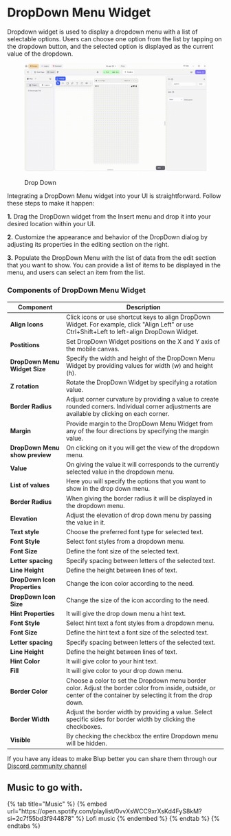 # DropDown Menu Widget

Dropdown widget is used to display a dropdown menu with a list of selectable options. Users can choose one option from the list by tapping on the dropdown button, and the selected option is displayed as the current value of the dropdown.

<figure><img src="../../../.gitbook/assets/drop-down.gif" alt="Drop Down"><figcaption><p>Drop Down</p></figcaption></figure>

Integrating a DropDown Menu widget into your UI is straightforward. Follow these steps to make it happen:

**1.** Drag the DropDown widget from the Insert menu and drop it into your desired location within your UI.

**2.** Customize the appearance and behavior of the DropDown dialog by adjusting its properties in the editing section on the right.

**3.** Populate the DropDown Menu with the list of data from the edit section that you want to show. You can provide a list of items to be displayed in the menu, and users can select an item from the list.

### Components of DropDown Menu Widget

<table>
  <thead>
    <tr>
      <th>Component</th>
      <th>Description</th>
    </tr>
  </thead>
  <tbody>
    <tr>
      <td><strong>Align Icons</strong></td>
      <td>Click icons or use shortcut keys to align DropDown Widget. For example, click "Align Left" or use Ctrl+Shift+Left to left-align DropDown Widget.</td>
    </tr>
    <tr>
      <td><strong>Postitions</strong></td>
      <td>Set DropDown Widget positions on the X and Y axis of the mobile canvas.</td>
    </tr> 
    <tr>
      <td><strong>DropDown Menu Widget Size</strong></td>
      <td>Specify the width and height of the DropDown Menu Widget by providing values for width (w) and height (h).</td>
    </tr> 
    <tr>
      <td><strong>Z rotation</strong></td>
      <td>Rotate the DropDown Widget by specifying a rotation value.</td>
    </tr>
     <tr>
      <td><strong>Border Radius</strong></td>
      <td>Adjust corner curvature by providing a value to create rounded corners. Individual corner adjustments are available by clicking on each corner.</td>
    </tr>
    <tr>
      <td><strong>Margin</strong></td>
      <td>Provide margin to the DropDown Menu Widget from any of the four directions by specifying the margin value.</td>
    </tr>
    <tr>
      <td><strong>DropDown Menu show preview</strong></td>
      <td>On clicking on it you will get the view of the dropdown menu.</td>
    </tr>
    <tr>
      <td><strong>Value</strong></td>
      <td>On giving the value it will corresponds to the currently selected value in the dropdown menu. </td>
    </tr>
   <tr>
      <td><strong>List of values</strong></td>
      <td>Here you will specify the options that you want to show in the drop down menu.</td>
    </tr>
    <tr>
      <td><strong>Border Radius</strong></td>
      <td>When giving the border radius it will be displayed in the dropdown menu.</td>
    </tr><tr>
      <td><strong>Elevation</strong></td>
      <td>Adjust the elevation of drop down menu by passing the value in it.</td>
    </tr>
   <tr>
      <td><strong>Text style</strong></td>
      <td>Choose the preferred font type for selected text.</td>
    </tr>
     <tr>
      <td><strong>Font Style</strong></td>
      <td>Select font styles from a dropdown menu.</td>
    </tr>
    <tr>
      <td><strong>Font Size</strong></td>
      <td>Define the font size of the selected text.</td>
    </tr>
    <tr>
      <td><strong>Letter spacing</strong></td>
      <td>Specify spacing between letters of the selected text.</td>
    </tr><tr>
      <td><strong>Line Height</strong></td>
      <td>Define the height between lines of text.</td>
    </tr>
   <tr>
      <td><strong>DropDown Icon Properties</strong></td>
      <td>Change the icon color according to the need.</td>
    </tr>
     <tr>
      <td><strong>DropDown Icon Size</strong></td>
      <td>Change the size of the icon according to the need.</td>
    </tr>
     <tr>
      <td><strong>Hint Properties</strong></td>
      <td>It will give the drop down menu a hint text.</td>
    </tr>
    <tr>
      <td><strong>Font Style</strong></td>
      <td>Select hint text a font styles from a dropdown menu.</td>
    </tr>
    <tr>
      <td><strong>Font Size</strong></td>
      <td>Define the hint text a font size of the selected text.</td>
    </tr>
    <tr>
      <td><strong>Letter spacing</strong></td>
      <td>Specify spacing between letters of the selected text.</td>
    </tr><tr>
      <td><strong>Line Height</strong></td>
      <td>Define the height between lines of text.</td>
    </tr>
    <tr>
      <td><strong>Hint Color</strong></td>
      <td>It will give color to your hint text.</td>
    </tr>
     <tr>
      <td><strong>Fill</strong></td>
      <td>It will give color to your drop down menu.</td>
    </tr>
     <tr>
      <td><strong>Border Color</strong></td>
      <td>	Choose a color to set the Dropdown menu border color. Adjust the border color from inside, outside, or center of the container by selecting it from the drop down.</td>
    </tr>
    <tr>
      <td><strong>Border Width</strong></td>
      <td>Adjust the border width by providing a value. Select specific sides for border width by clicking the checkboxes.</td>
    </tr>
    <tr>
      <td><strong>Visible</strong></td>
      <td>By checking the checkbox the entire Dropdown menu will be hidden.</td>
    </tr>
  </tbody>
</table>

If you have any ideas to make Blup better you can share them through our [Discord community channel ](https://discord.com/channels/940632966093234176/965313562425823303)

## Music to go with.
 
<div class="container">
  {% tab title="Music" %}
  {% embed url="https://open.spotify.com/playlist/0vvXsWCC9xrXsKd4FyS8kM?si=2c7f55bd3f944878" %}
  Lofi music
  {% endembed %}
  {% endtab %}
  {% endtabs %}
</div>